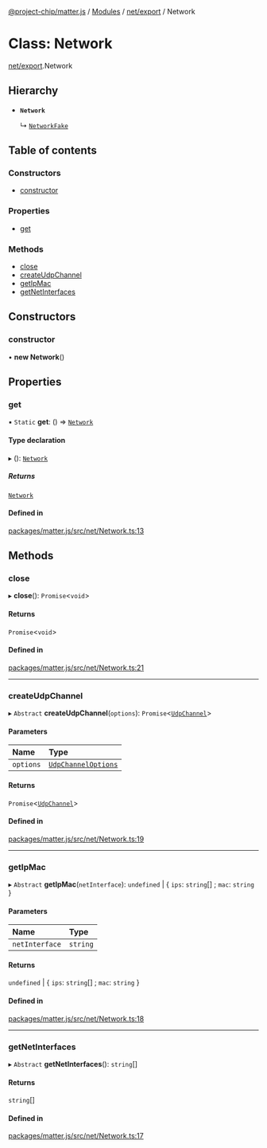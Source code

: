 [@project-chip/matter.js](../README.md) / [Modules](../modules.md) / [net/export](../modules/net_export.md) / Network

# Class: Network

[net/export](../modules/net_export.md).Network

## Hierarchy

- **`Network`**

  ↳ [`NetworkFake`](net_export.NetworkFake.md)

## Table of contents

### Constructors

- [constructor](net_export.Network.md#constructor)

### Properties

- [get](net_export.Network.md#get)

### Methods

- [close](net_export.Network.md#close)
- [createUdpChannel](net_export.Network.md#createudpchannel)
- [getIpMac](net_export.Network.md#getipmac)
- [getNetInterfaces](net_export.Network.md#getnetinterfaces)

## Constructors

### constructor

• **new Network**()

## Properties

### get

▪ `Static` **get**: () => [`Network`](net_export.Network.md)

#### Type declaration

▸ (): [`Network`](net_export.Network.md)

##### Returns

[`Network`](net_export.Network.md)

#### Defined in

[packages/matter.js/src/net/Network.ts:13](https://github.com/project-chip/matter.js/blob/ac2c2688/packages/matter.js/src/net/Network.ts#L13)

## Methods

### close

▸ **close**(): `Promise`<`void`\>

#### Returns

`Promise`<`void`\>

#### Defined in

[packages/matter.js/src/net/Network.ts:21](https://github.com/project-chip/matter.js/blob/ac2c2688/packages/matter.js/src/net/Network.ts#L21)

___

### createUdpChannel

▸ `Abstract` **createUdpChannel**(`options`): `Promise`<[`UdpChannel`](../interfaces/net_export.UdpChannel.md)\>

#### Parameters

| Name | Type |
| :------ | :------ |
| `options` | [`UdpChannelOptions`](../interfaces/net_export.UdpChannelOptions.md) |

#### Returns

`Promise`<[`UdpChannel`](../interfaces/net_export.UdpChannel.md)\>

#### Defined in

[packages/matter.js/src/net/Network.ts:19](https://github.com/project-chip/matter.js/blob/ac2c2688/packages/matter.js/src/net/Network.ts#L19)

___

### getIpMac

▸ `Abstract` **getIpMac**(`netInterface`): `undefined` \| { `ips`: `string`[] ; `mac`: `string`  }

#### Parameters

| Name | Type |
| :------ | :------ |
| `netInterface` | `string` |

#### Returns

`undefined` \| { `ips`: `string`[] ; `mac`: `string`  }

#### Defined in

[packages/matter.js/src/net/Network.ts:18](https://github.com/project-chip/matter.js/blob/ac2c2688/packages/matter.js/src/net/Network.ts#L18)

___

### getNetInterfaces

▸ `Abstract` **getNetInterfaces**(): `string`[]

#### Returns

`string`[]

#### Defined in

[packages/matter.js/src/net/Network.ts:17](https://github.com/project-chip/matter.js/blob/ac2c2688/packages/matter.js/src/net/Network.ts#L17)

